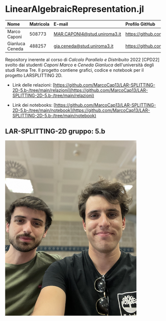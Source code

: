 # LinearAlgebraicRepresentation.jl

| Nome | Matricola | E-mail | Profilo GitHub |
|:---|:---|:---|:---|
|Marco Caponi|508773|MAR.CAPONI4@stud.uniroma3.it|https://github.com/MarcoCap13|
|Gianluca Ceneda|488257|gia.ceneda@stud.uniroma3.it|https://github.com/GigiCene95|

Repository inerente al corso di _Calcolo Parallelo e Distribuito_ 2022 [CPD22] svolto dai studenti _Caponi Marco_ e _Ceneda Gianluca_ dell'università degli studi Roma Tre.
Il progetto contiene grafici, codice e notebook per il progetto LARSPLITTING 2D.

* Link delle relazioni: [https://github.com/MarcoCap13/LAR-SPLITTING-2D-5.b-/tree/main/relazioni](https://github.com/MarcoCap13/LAR-SPLITTING-2D-5.b-/tree/main/relazioni)

* Link dei notebooks: [https://github.com/MarcoCap13/LAR-SPLITTING-2D-5.b-/tree/main/notebook](https://github.com/MarcoCap13/LAR-SPLITTING-2D-5.b-/tree/main/notebook)

## LAR-SPLITTING-2D gruppo: 5.b


![Studenti Marco e Gianluca](https://github.com/MarcoCap13/LAR-SPLITTING-2D-5.b-/blob/main/docs/immagine_Marco_Gianluca.png?raw=true) 